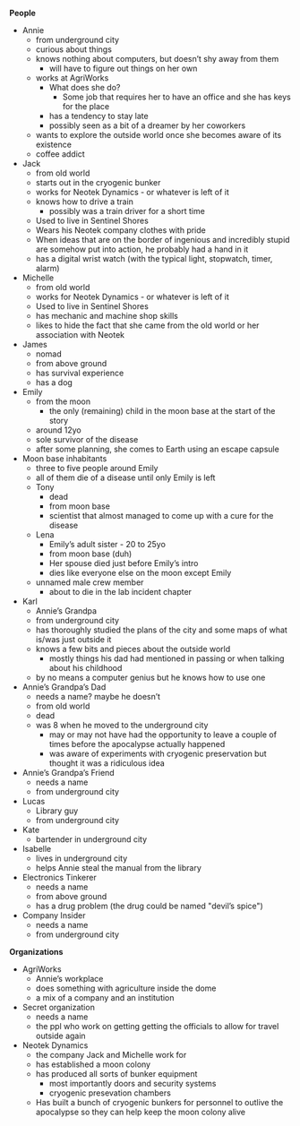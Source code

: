 **People**

* Annie 
  * from underground city
  * curious about things
  * knows nothing about computers, but doesn’t shy away from them 
    * will have to figure out things on her own
  * works at AgriWorks 
    * What does she do? 
      * Some job that requires her to have an office and she has keys for the place
    * has a tendency to stay late
    * possibly seen as a bit of a dreamer by her coworkers
  * wants to explore the outside world once she becomes aware of its existence
  * coffee addict
* Jack 
  * from old world
  * starts out in the cryogenic bunker
  * works for Neotek Dynamics - or whatever is left of it
  * knows how to drive a train 
    * possibly was a train driver for a short time
  * Used to live in Sentinel Shores
  * Wears his Neotek company clothes with pride
  * When ideas that are on the border of ingenious and incredibly stupid are somehow put into action, he probably had a hand in it
  * has a digital wrist watch (with the typical light, stopwatch, timer, alarm)
* Michelle 
  * from old world
  * works for Neotek Dynamics - or whatever is left of it
  * Used to live in Sentinel Shores
  * has mechanic and machine shop skills
  * likes to hide the fact that she came from the old world or her association with Neotek
* James 
  * nomad
  * from above ground
  * has survival experience
  * has a dog
* Emily 
  * from the moon 
    * the only (remaining) child in the moon base at the start of the story
  * around 12yo
  * sole survivor of the disease
  * after some planning, she comes to Earth using an escape capsule
* Moon base inhabitants 
  * three to five people around Emily
  * all of them die of a disease until only Emily is left
  * Tony 
    * dead
    * from moon base
    * scientist that almost managed to come up with a cure for the disease
  * Lena 
    * Emily’s adult sister - 20 to 25yo
    * from moon base (duh)
    * Her spouse died just before Emily’s intro
    * dies like everyone else on the moon except Emily
  * unnamed male crew member
    * about to die in the lab incident chapter
* Karl 
  * Annie’s Grandpa
  * from underground city
  * has thoroughly studied the plans of the city and some maps of what is/was just outside it
  * knows a few bits and pieces about the outside world 
    * mostly things his dad had mentioned in passing or when talking about his childhood
  * by no means a computer genius but he knows how to use one
* Annie’s Grandpa’s Dad 
  * needs a name? maybe he doesn’t
  * from old world
  * dead
  * was 8 when he moved to the underground city 
    * may or may not have had the opportunity to leave a couple of times before the apocalypse actually happened
    * was aware of experiments with cryogenic preservation but thought it was a ridiculous idea
* Annie’s Grandpa’s Friend 
  * needs a name
  * from underground city
* Lucas 
  * Library guy
  * from underground city
* Kate 
  * bartender in underground city
* Isabelle 
  * lives in underground city
  * helps Annie steal the manual from the library
* Electronics Tinkerer 
  * needs a name
  * from above ground
  * has a drug problem (the drug could be named "devil’s spice")
* Company Insider 
  * needs a name
  * from underground city

**Organizations**

* AgriWorks 
  * Annie’s workplace
  * does something with agriculture inside the dome
  * a mix of a company and an institution
* Secret organization 
  * needs a name
  * the ppl who work on getting getting the officials to allow for travel outside again
* Neotek Dynamics 
  * the company Jack and Michelle work for
  * has established a moon colony
  * has produced all sorts of bunker equipment 
    * most importantly doors and security systems
    * cryogenic presevation chambers
  * Has built a bunch of cryogenic bunkers for personnel to outlive the apocalypse so they can help keep the moon colony alive